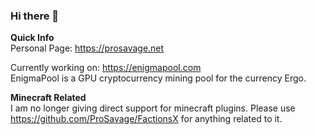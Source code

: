 ### Hi there 👋
**Quick Info** <br/>
Personal Page: https://prosavage.net <br/>

Currently working on: https://enigmapool.com <br/>
EnigmaPool is a GPU cryptocurrency mining pool for the currency Ergo.

**Minecraft Related** <br/>
I am no longer giving direct support for minecraft plugins.
Please use https://github.com/ProSavage/FactionsX for anything related to it.


<!--
**ProSavage/ProSavage** is a ✨ _special_ ✨ repository because its `README.md` (this file) appears on your GitHub profile.

Here are some ideas to get you started:

- 🔭 I’m currently working on ...
- 🌱 I’m currently learning ...
- 👯 I’m looking to collaborate on ...
- 🤔 I’m looking for help with ...
- 💬 Ask me about ...
- 📫 How to reach me: ...
- 😄 Pronouns: ...
- ⚡ Fun fact: ...
-->
